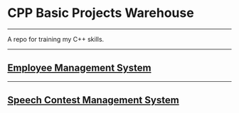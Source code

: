 # CPP Basic Projects Warehouse

---

A repo for training my C++ skills.

---

## [Employee Management System](https://github.com/SaberDa/CPP_Basic_Projects_WareHouse/tree/master/EmployeeManagementSystem)

---

## [Speech Contest Management System](https://github.com/SaberDa/CPP_Basic_Projects_WareHouse/tree/master/SpeechContextManagementSystem)
